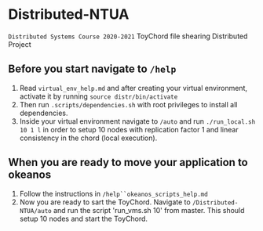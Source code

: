 # Distributed-NTUA
`Distributed Systems Course 2020-2021`
ToyChord file shearing Distributed Project


## Before you start navigate to `/help`
1. Read `virtual_env_help.md` and after creating your virtual environment,
activate it by running `source distr/bin/activate`
2. Then run `.scripts/dependencies.sh` with root privileges to install all dependencies.
3. Inside your virtual environment navigate to `/auto` and run `./run_local.sh 10 1 l`
in order to setup 10 nodes with replication factor 1 and linear consistency
in the chord (local execution).

## When you are ready to move your application to okeanos
1. Follow the instructions in `/help``okeanos_scripts_help.md`
2. Now you are ready to sart the ToyChord. Navigate to `/Distributed-NTUA/auto`
and run the script 'run_vms.sh 10' from master. This should setup 10 nodes and
start the ToyChord.
